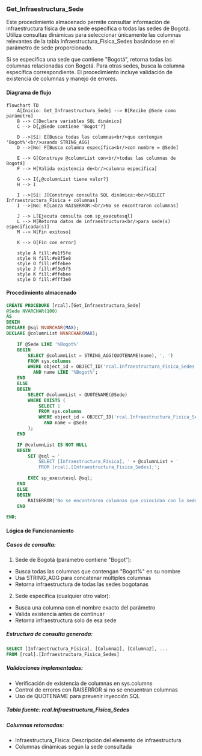 ### Get_Infraestructura_Sede

Este procedimiento almacenado permite consultar información de infraestructura física de una sede específica o todas las sedes de Bogotá. Utiliza consultas dinámicas para seleccionar únicamente las columnas relevantes de la tabla Infraestructura_Fisica_Sedes basándose en el parámetro de sede proporcionado.

Si se especifica una sede que contiene "Bogotá", retorna todas las columnas relacionadas con Bogotá. Para otras sedes, busca la columna específica correspondiente. El procedimiento incluye validación de existencia de columnas y manejo de errores.

#### Diagrama de flujo

```mermaid
flowchart TD
    A[Inicio: Get_Infraestructura_Sede] --> B[Recibe @Sede como parámetro]
    B --> C[Declara variables SQL dinámico]
    C --> D{¿@Sede contiene 'Bogot'?}
    
    D -->|Sí| E[Busca todas las columnas<br/>que contengan 'Bogot%'<br/>usando STRING_AGG]
    D -->|No| F[Busca columna específica<br/>con nombre = @Sede]
    
    E --> G[Construye @columnList con<br/>todas las columnas de Bogotá]
    F --> H[Valida existencia de<br/>columna específica]
    
    G --> I{¿@columnList tiene valor?}
    H --> I
    
    I -->|Sí| J[Construye consulta SQL dinámica:<br/>SELECT Infraestructura_Física + columnas]
    I -->|No| K[Lanza RAISERROR:<br/>No se encontraron columnas]
    
    J --> L[Ejecuta consulta con sp_executesql]
    L --> M[Retorna datos de infraestructura<br/>para sede(s) especificada(s)]
    M --> N[Fin exitoso]
    
    K --> O[Fin con error]
    
    style A fill:#e1f5fe
    style N fill:#e8f5e8
    style O fill:#ffebee
    style J fill:#f3e5f5
    style K fill:#ffebee
    style D fill:#fff3e0
```

#### Procedimiento almacenado

```sql
CREATE PROCEDURE [rcal].[Get_Infraestructura_Sede]
@Sede NVARCHAR(100)
AS
BEGIN
DECLARE @sql NVARCHAR(MAX);
DECLARE @columnList NVARCHAR(MAX);

    IF @Sede LIKE '%Bogot%'
    BEGIN
        SELECT @columnList = STRING_AGG(QUOTENAME(name), ', ')
        FROM sys.columns
        WHERE object_id = OBJECT_ID('rcal.Infraestructura_Fisica_Sedes')
          AND name LIKE '%Bogot%';
    END
    ELSE
    BEGIN
        SELECT @columnList = QUOTENAME(@Sede)
        WHERE EXISTS (
            SELECT 1
            FROM sys.columns
            WHERE object_id = OBJECT_ID('rcal.Infraestructura_Fisica_Sedes')
              AND name = @Sede
        );
    END

    IF @columnList IS NOT NULL
    BEGIN
        SET @sql = '
            SELECT [Infraestructura_Física], ' + @columnList + '
            FROM [rcal].[Infraestructura_Fisica_Sedes];';

        EXEC sp_executesql @sql;
    END
    ELSE
    BEGIN
        RAISERROR('No se encontraron columnas que coincidan con la sede especificada.', 16, 1);
    END

END;
```
#### Lógica de Funcionamiento
##### Casos de consulta:

1. Sede de Bogotá (parámetro contiene "Bogot"):

- Busca todas las columnas que contengan "Bogot%" en su nombre
- Usa STRING_AGG para concatenar múltiples columnas
- Retorna infraestructura de todas las sedes bogotanas


2. Sede específica (cualquier otro valor):

- Busca una columna con el nombre exacto del parámetro
- Valida existencia antes de continuar
- Retorna infraestructura solo de esa sede

##### Estructura de consulta generada:
```sql
SELECT [Infraestructura_Física], [Columna1], [Columna2], ...
FROM [rcal].[Infraestructura_Fisica_Sedes]
```

##### Validaciones implementadas:

- Verificación de existencia de columnas en sys.columns
- Control de errores con RAISERROR si no se encuentran columnas
- Uso de QUOTENAME para prevenir inyección SQL

##### Tabla fuente: rcal.Infraestructura_Fisica_Sedes

##### Columnas retornadas:

- Infraestructura_Física: Descripción del elemento de infraestructura
- Columnas dinámicas según la sede consultada
